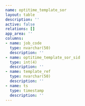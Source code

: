 ```yaml
---
name: optitime_template_sor
layout: table
description: ''
active: false
relations: []
app_area: ''
columns:
- name: job_code
  type: nvarchar(50)
  description: ''
- name: optitime_template_sor_sid
  type: int(4)
  description: ''
- name: template_ref
  type: nvarchar(50)
  description: ''
- name: ts
  type: timestamp
  description: ''
---
```


